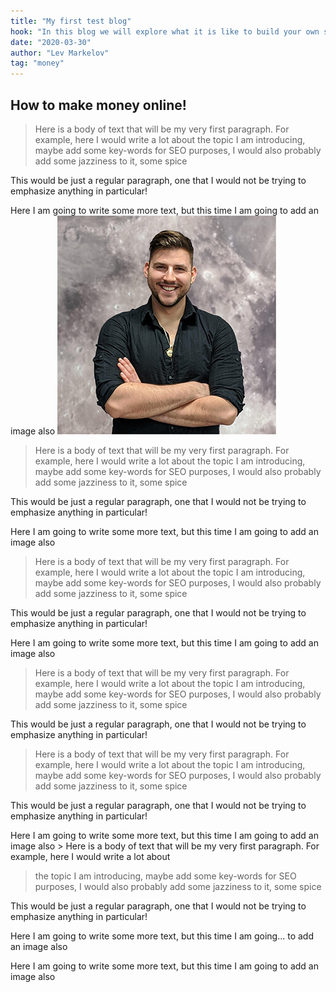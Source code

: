 ```yaml
---
title: "My first test blog"
hook: "In this blog we will explore what it is like to build your own static blog using markdown and Next.js!"
date: "2020-03-30"
author: "Lev Markelov"
tag: "money"
---
```


## How to make money online!

> Here is a body of text that will be my very first paragraph. For example, here I would write a lot about
> the topic I am introducing, maybe add some key-words for SEO purposes, I would also probably add some jazziness to it,
> some spice

This would be just a regular paragraph, one that I would not be trying to emphasize anything in particular!

Here I am going to write some more text, but this time I am going to add an image also ![](public\images\team\lev.jpg "alt text here pls")

> Here is a body of text that will be my very first paragraph. For example, here I would write a lot about
> the topic I am introducing, maybe add some key-words for SEO purposes, I would also probably add some jazziness to it,
> some spice

This would be just a regular paragraph, one that I would not be trying to emphasize anything in particular!

Here I am going to write some more text, but this time I am going to add an image also

> Here is a body of text that will be my very first paragraph. For example, here I would write a lot about
> the topic I am introducing, maybe add some key-words for SEO purposes, I would also probably add some jazziness to it,
> some spice

This would be just a regular paragraph, one that I would not be trying to emphasize anything in particular!

Here I am going to write some more text, but this time I am going to add an image also

> Here is a body of text that will be my very first paragraph. For example, here I would write a lot about
> the topic I am introducing, maybe add some key-words for SEO purposes, I would also probably add some jazziness to it,
> some spice

This would be just a regular paragraph, one that I would not be trying to emphasize anything in particular!

> Here is a body of text that will be my very first paragraph. For example, here I would write a lot about
> the topic I am introducing, maybe add some key-words for SEO purposes, I would also probably add some jazziness to it,
> some spice

This would be just a regular paragraph, one that I would not be trying to emphasize anything in particular!

Here I am going to write some more text, but this time I am going to add an image also > Here is a body of text that will be my very first paragraph. For example, here I would write a lot about

> the topic I am introducing, maybe add some key-words for SEO purposes, I would also probably add some jazziness to it,
> some spice

This would be just a regular paragraph, one that I would not be trying to emphasize anything in particular!

Here I am going to write some more text, but this time I am going...
to add an image also

Here I am going to write some more text, but this time I am going to add an image also

